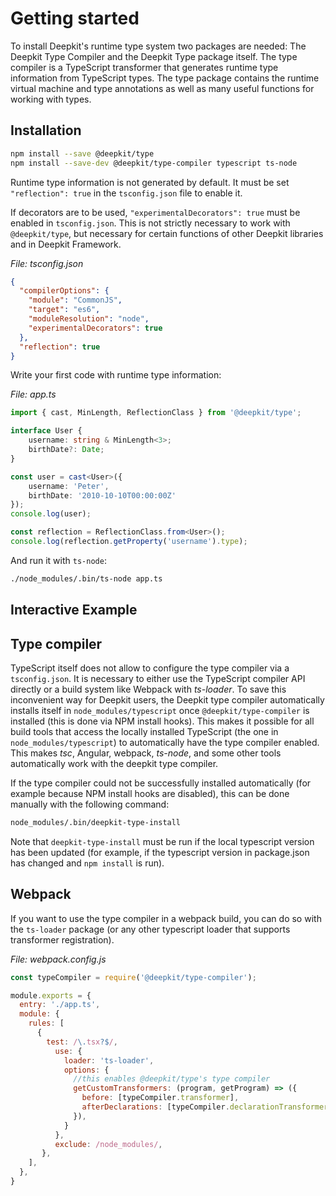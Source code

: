 # Getting started

To install Deepkit's runtime type system two packages are needed: The Deepkit Type Compiler and the Deepkit Type package itself. The type compiler is a TypeScript transformer that generates runtime type information from TypeScript types. The type package contains the runtime virtual machine and type annotations as well as many useful functions for working with types.


## Installation 

```sh
npm install --save @deepkit/type
npm install --save-dev @deepkit/type-compiler typescript ts-node
```

Runtime type information is not generated by default. It must be set `"reflection": true` in the `tsconfig.json` file to enable it. 

If decorators are to be used, `"experimentalDecorators": true` must be enabled in `tsconfig.json`. This is not strictly necessary to work with `@deepkit/type`, but necessary for certain functions of other Deepkit libraries and in Deepkit Framework.

_File: tsconfig.json_

```json
{
  "compilerOptions": {
    "module": "CommonJS",
    "target": "es6",
    "moduleResolution": "node",
    "experimentalDecorators": true
  },
  "reflection": true
}
```

Write your first code with runtime type information:

_File: app.ts_

```typescript
import { cast, MinLength, ReflectionClass } from '@deepkit/type';

interface User {
    username: string & MinLength<3>;
    birthDate?: Date;
}

const user = cast<User>({
    username: 'Peter',
    birthDate: '2010-10-10T00:00:00Z'
});
console.log(user);

const reflection = ReflectionClass.from<User>();
console.log(reflection.getProperty('username').type);
```

And run it with `ts-node`:

```sh
./node_modules/.bin/ts-node app.ts
```

## Interactive Example

<codebox src="https://codesandbox.io/p/sandbox/deepkit-runtime-types-fjmc2f?file=index.ts"></codebox>

## Type compiler

TypeScript itself does not allow to configure the type compiler via a `tsconfig.json`. It is necessary to either use the TypeScript compiler API directly or a build system like Webpack with _ts-loader_. To save this inconvenient way for Deepkit users, the Deepkit type compiler automatically installs itself in `node_modules/typescript` once `@deepkit/type-compiler` is installed (this is done via NPM install hooks).
This makes it possible for all build tools that access the locally installed TypeScript (the one in `node_modules/typescript`) to automatically have the type compiler enabled. This makes _tsc_, Angular, webpack, _ts-node_, and some other tools automatically work with the deepkit type compiler.

If the type compiler could not be successfully installed automatically (for example because NPM install hooks are disabled), this can be done manually with the following command:

```sh
node_modules/.bin/deepkit-type-install
```

Note that `deepkit-type-install` must be run if the local typescript version has been updated (for example, if the typescript version in package.json has changed and `npm install` is run).

## Webpack

If you want to use the type compiler in a webpack build, you can do so with the `ts-loader` package (or any other typescript loader that supports transformer registration).

_File: webpack.config.js_

```javascript
const typeCompiler = require('@deepkit/type-compiler');

module.exports = {
  entry: './app.ts',
  module: {
    rules: [
      {
        test: /\.tsx?$/,
          use: {
            loader: 'ts-loader',
            options: {
              //this enables @deepkit/type's type compiler
              getCustomTransformers: (program, getProgram) => ({
                before: [typeCompiler.transformer],
                afterDeclarations: [typeCompiler.declarationTransformer],
              }),
            }
          },
          exclude: /node_modules/,
       },
    ],
  },
}
```
